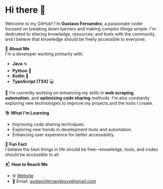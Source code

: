 # Hi there 👋

Welcome to my GitHub! I'm **Gustavo Fernandes**, a passionate coder focused on breaking down barriers and making complex things simple. I'm dedicated to sharing knowledge, resources, and tools with the community, and I believe that knowledge should be freely accessible to everyone.

🚀 **About Me**  
I'm a developer working primarily with:
- **Java** ☕
- **Python** 🐍
- **Kotlin** 📱
- **TypeScript (TSX)** 💻

🔧 I'm currently working on enhancing my skills in **web scraping**, **automation**, and **optimizing code sharing** methods. I'm also constantly exploring new technologies to improve my projects and the tools I create.

📚 **What I'm Learning**  
- Improving code sharing techniques.
- Exploring new trends in development tools and automation.
- Enhancing user experience for better accessibility.

🌱 **Fun Fact**  
I believe the best things in life should be free—knowledge, tools, and codes should be accessible to all.

📬 **How to Reach Me**  
- 🌐 [Website](http://codeheist.run)  
- 📧 Email: [gustavofernandesvs@gmail.com](mailto:gustavofernandesvs@gmail.com)
